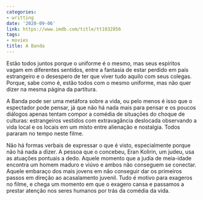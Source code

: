```yaml
---
categories:
- writting
date: '2020-09-06'
link: https://www.imdb.com/title/tt1032856
tags:
- movies
title: A Banda
---
```


Estão todos juntos porque o uniforme é o mesmo, mas seus espíritos vagam em diferentes sentidos, entre a fantasia de estar perdido em país estrangeiro e o desespero de ter que viver tudo aquilo com seus colegas. Porque, sabe como é, estão todos com o mesmo uniforme, mas não quer dizer na mesma página da partitura.

A Banda pode ser uma metáfora sobre a vida, ou pelo menos é isso que o espectador pode pensar, já que não há nada mais para pensar e os poucos diálogos apenas tentam compor a comédia de situações do choque de culturas: estrangeiros vestidos com extravagância deslocada observando a vida local e os locais em um misto entre alienação e nostalgia. Todos pararam no tempo neste filme.

Não há formas verbais de expressar o que é visto, especialmente porque não há nada a dizer. A pessoa que o concebeu, Eran Kolirin, um judeu, usa as atuações pontuais a dedo. Aquele momento que a judia de meia-idade encontra um homem maduro e viúvo e ambos não conseguem se conectar. Aquele embaraço dos mais jovens em não conseguir dar os primeiros passos em direção ao acasalamento juvenil. Tudo é motivo para exageros no filme, e chega um momento em que o exagero cansa e passamos a prestar atenção nos seres humanos por trás da comédia da vida.

